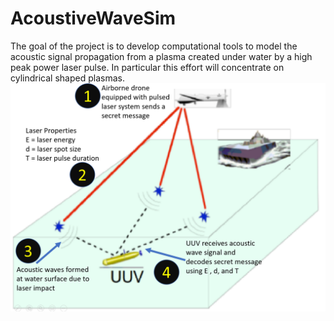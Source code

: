 # AcoustiveWaveSim
The goal of the project is to develop computational tools to model the acoustic signal propagation from a plasma created under water by a high peak power laser pulse. In particular this effort will concentrate on cylindrical shaped plasmas.
![Screenshot](uuv_laser.png)  
